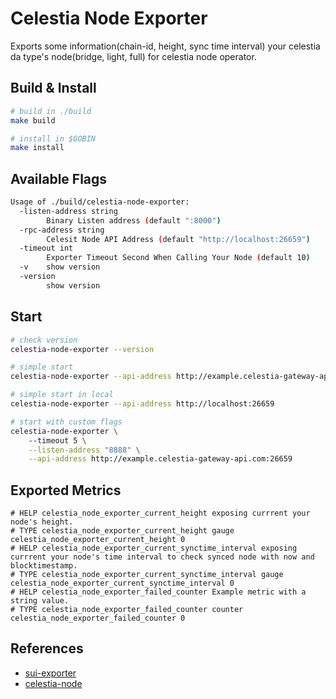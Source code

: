 # Celestia Node Exporter

Exports some information(chain-id, height, sync time interval) your celestia da type's node(bridge, light, full) for celestia node operator.

## Build & Install

```bash
# build in ./build
make build

# install in $GOBIN
make install
```

## Available Flags
```bash 
Usage of ./build/celestia-node-exporter:
  -listen-address string
        Binary Listen address (default ":8000")
  -rpc-address string
        Celesit Node API Address (default "http://localhost:26659")
  -timeout int
        Exporter Timeout Second When Calling Your Node (default 10)
  -v    show version
  -version
        show version
```

## Start
```bash
# check version
celestia-node-exporter --version

# simple start
celestia-node-exporter --api-address http://example.celestia-gateway-api.com:26659

# simple start in local 
celestia-node-exporter --api-address http://localhost:26659

# start with custom flags
celestia-node-exporter \ 
    --timeout 5 \
    --listen-address "8888" \
    --api-address http://example.celestia-gateway-api.com:26659 
```

## Exported Metrics
```
# HELP celestia_node_exporter_current_height exposing currrent your node's height.
# TYPE celestia_node_exporter_current_height gauge
celestia_node_exporter_current_height 0
# HELP celestia_node_exporter_current_synctime_interval exposing currrent your node's time interval to check synced node with now and blocktimestamp.
# TYPE celestia_node_exporter_current_synctime_interval gauge
celestia_node_exporter_current_synctime_interval 0
# HELP celestia_node_exporter_failed_counter Example metric with a string value.
# TYPE celestia_node_exporter_failed_counter counter
celestia_node_exporter_failed_counter 0
```

## References

* [sui-exporter](https://github.com/rpcpool/sui-exporter)
* [celestia-node](https://github.com/celestiaorg/celestia-node)